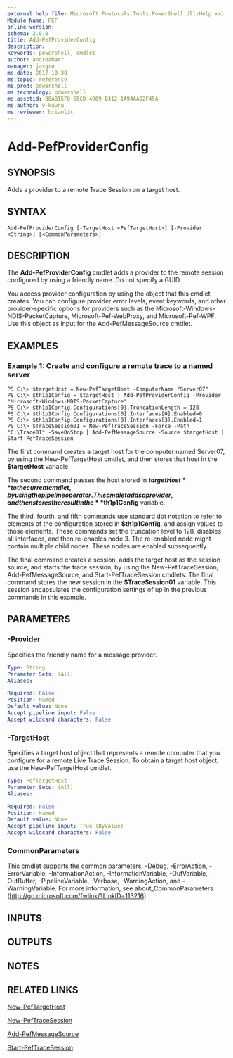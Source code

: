 ```yaml
---
external help file: Microsoft.Protocols.Tools.PowerShell.dll-Help.xml
Module Name: PEF
online version: 
schema: 2.0.0
title: Add-PefProviderConfig
description: 
keywords: powershell, cmdlet
author: andreabarr
manager: jasgro
ms.date: 2017-10-30
ms.topic: reference
ms.prod: powershell
ms.technology: powershell
ms.assetid: B8AB15F8-55CD-4909-B312-1A94AAB2F45A
ms.author: v-kaunu
ms.reviewer: brianlic
---
```


# Add-PefProviderConfig

## SYNOPSIS
Adds a provider to a remote Trace Session on a target host.

## SYNTAX

```
Add-PefProviderConfig [-TargetHost <PefTargetHost>] [-Provider <String>] [<CommonParameters>]
```

## DESCRIPTION
The **Add-PefProviderConfig** cmdlet adds a provider to the remote session configured by using a friendly name.
Do not specify a GUID.

You access provider configuration by using the object that this cmdlet creates.
You can configure provider error levels, event keywords, and other provider-specific options for providers such as the Microsoft-Windows-NDIS-PacketCapture, Microsoft-Pef-WebProxy, and Microsoft-Pef-WPF.
Use this object as input for the Add-PefMessageSource cmdlet.

## EXAMPLES

### Example 1: Create and configure a remote trace to a named server
```
PS C:\> $targetHost = New-PefTargetHost -ComputerName "Server07"
PS C:\> $th1p1Config = $targetHost | Add-PefProviderConfig -Provider "Microsoft-Windows-NDIS-PacketCapture"
PS C:\> $th1p1Config.Configurations[0].TruncationLength = 128
PS C:\> $th1p1Config.Configurations[0].Interfaces[0].Enabled=0
PS C:\> $th1p1Config.Configurations[0].Interfaces[3].Enabled=1
PS C:\> $TraceSession01 = New-PefTraceSession -Force -Path "C:\Trace01" -SaveOnStop | Add-PefMessageSource -Source $targetHost | Start-PefTraceSession
```

The first command creates a target host for the computer named Server07, by using the New-PefTargetHost cmdlet, and then stores that host in the **$targetHost** variable.

The second command passes the host stored in **$targetHost** to the current cmdlet, by using the pipeline operator.
This cmdlet adds a provider, and then stores the result in the **$th1p1Config** variable.

The third, fourth, and fifth commands use standard dot notation to refer to elements of the configuration stored in **$th1p1Config**, and assign values to those elements.
These commands set the truncation level to 128,  disables all interfaces, and then re-enables node 3.
The re-enabled node might contain multiple child nodes.
These nodes are enabled subsequently.

The final command creates a session, adds the target host as the session source, and starts the trace session, by using the New-PefTraceSession, Add-PefMessageSource, and Start-PefTraceSession cmdlets.
The final command stores the new session in the **$TraceSession01** variable.
This session encapsulates the configuration settings of  up in the previous commands in this example.

## PARAMETERS

### -Provider
Specifies the friendly name for a message provider.

```yaml
Type: String
Parameter Sets: (All)
Aliases: 

Required: False
Position: Named
Default value: None
Accept pipeline input: False
Accept wildcard characters: False
```

### -TargetHost
Specifies a target host object that represents a remote computer that you configure for a remote Live Trace Session.
To obtain a target host object, use the New-PefTargetHost cmdlet.

```yaml
Type: PefTargetHost
Parameter Sets: (All)
Aliases: 

Required: False
Position: Named
Default value: None
Accept pipeline input: True (ByValue)
Accept wildcard characters: False
```

### CommonParameters
This cmdlet supports the common parameters: -Debug, -ErrorAction, -ErrorVariable, -InformationAction, -InformationVariable, -OutVariable, -OutBuffer, -PipelineVariable, -Verbose, -WarningAction, and -WarningVariable. For more information, see about_CommonParameters (http://go.microsoft.com/fwlink/?LinkID=113216).

## INPUTS

## OUTPUTS

## NOTES

## RELATED LINKS

[New-PefTargetHost](./New-PefTargetHost.md)

[New-PefTraceSession](./New-PefTraceSession.md)

[Add-PefMessageSource](./Add-PefMessageSource.md)

[Start-PefTraceSession](./Start-PefTraceSession.md)

